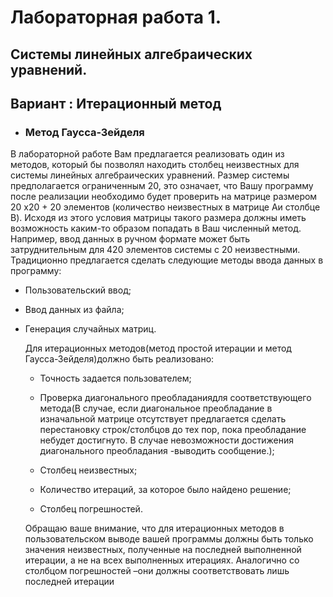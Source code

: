 # **Лабораторная работа 1.** 
 ## Системы линейных алгебраических уравнений.
 ## **Вариант : Итерационный метод**
 + ### Метод Гаусса-Зейделя 
 
В лабораторной работе Вам предлагается реализовать один из методов, который бы позволял находить столбец неизвестных для системы линейных алгебраических уравнений. Размер системы предполагается ограниченным 20, это означает, что Вашу программу после реализации необходимо будет проверить на матрице размером 20 x20 + 20 элементов (количество неизвестных в матрице Aи столбце B). Исходя из этого условия матрицы такого размера должны иметь возможность каким-то образом попадать в Ваш численный метод. Например, ввод данных в ручном формате может быть затруднительным для 420 элементов системы с 20 неизвестными. Традиционно предлагается сделать следующие методы ввода данных в программу:

+ Пользовательский ввод;
+ Ввод данных из файла;
+ Генерация случайных матриц.
  
    Для итерационных методов(метод простой итерации и метод Гаусса-Зейделя)должно быть реализовано:
  + Точность задается пользователем;
  + Проверка диагонального преобладаниядля соответствующего метода(В случае, если диагональное преобладание в изначальной матрице отсутствует предлагается сделать перестановку строк/столбцов до тех пор, пока преобладание небудет достигнуто. В случае невозможности достижения диагонального преобладания -выводить сообщение.);
  
  + Столбец неизвестных;
  + Количество итераций, за которое было найдено решение;
  + Столбец погрешностей.
  
  Обращаю ваше внимание, что для итерационных методов в пользовательском выводе вашей программы должны быть только значения неизвестных, полученные на последней выполненной итерации, а не на всех выполненных итерациях. Аналогично со столбцом погрешностей –они должны соответствовать лишь последней итерации
